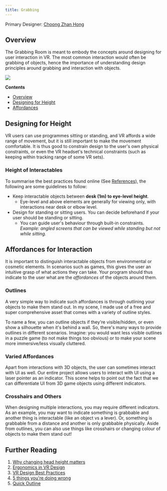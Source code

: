 ```yaml
---
title: Grabbing
---
```


Primary Designer: [Choong Zhan Hong](https://github.com/choongzhanhong)

## Overview
The Grabbing Room is meant to embody the concepts around designing for user interaction in VR.
The most common interaction would often be grabbing of objects, hence the importance of understanding design principles around grabbing and interaction with objects.

![](../MapImages/2_Grab.png)

**Contents**
- [Overview](#overview)
- [Designing for Height](#designing-for-height)
- [Affordances](#affordances-for-interaction)

## Designing for Height
VR users can use programmes sitting or standing, and VR affords a wide range of movement, but it is still important to make the movement comfortable. It is thus good to constrain design to the user's own physical constraints, or even the VR headset's technical constraints (such as keeping within tracking range of some VR sets).

### Height of Interactables
To summarise the best practices found online (See [References](#height-ref)), the following are some guidelines to follow:

- Keep interactable objects between **desk (1m) to eye-level height**.
	- Eye-level and above elements are generally for viewing only, with interactions near desk or elbow level.
- Design for standing or sitting users. You can decide beforehand if your user should be standing or sitting.
  - You can guide user's behaviour through built-in constraints. *Example: angled screens that can be viewed while standing but not while sitting.*

## Affordances for Interaction
It is important to distinguish interactable objects from environmental or cosmetic elements. In scenarios such as games, this gives the user an intuitive grasp of what actions they can take. Your program should thus indicate to the user what are the *affordances* of the objects around them.

### Outlines
A very simple way to indicate such affordances is through outlining your objects to make them stand out. In my scene, I made use of a free and super comprehensive asset that comes with a variety of outline styles.

To name a few, you can outline objects if they're visible/hidden, or even show a silhouette when it's behind a wall. So,
there's many ways to provide outlines in different scenarios. Imagine: you would want less visible outlines in a puzzle game
(to not make things too obvious) or to make your scene more immersive/less visually cluttered.

### Varied Affordances
Apart from interactions with 3D objects, the user can sometimes interact with UI as well. Our entire project allows users to interact with UI using a laser pointer as an indicator. This scene helps to point out the fact that we can differentiate UI from 3D game objects using different indicators.

### Crosshairs and Others
When designing multiple interactions, you may require different indicators. As an example, you may want to indicate something is grabbable and another thing is interactable (like an object vs a lever). Or, something is grabbable from a distance and another is only grabbable physically. Aside from outlines, you can also use things like crosshairs or changing colour of objects to make them stand out!

## Further Reading
1. [Why changing head height matters](https://www.vrinflux.com/vr-accessibility-why-changing-head-height-matters/)
2. [Ergonomics in VR Design](https://blog.leapmotion.com/ergonomics-vr-design/)
3. [VR Design Best Practices](https://medium.com/@LeapMotion/vr-design-best-practices-bb889c2dc70)
4. [5 things you're doing wrong](https://medium.com/@alan_stafford/virtual-reality-interface-design-5-things-youre-probably-doing-wrong-c5d92260cd87)
5. [Quick Outline](https://assetstore.unity.com/packages/tools/particles-effects/quick-outline-115488)
